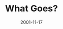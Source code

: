 ---
layout: message
category: message
series: "Packing Up"
title: "What Goes?"
date: 2001-11-17
message_id: 306
---